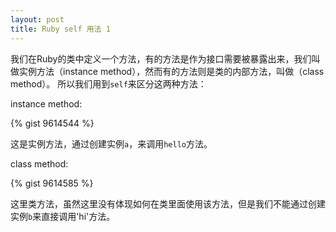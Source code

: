 ```yaml
---
layout: post
title: Ruby self 用法 1
---
```


我们在Ruby的类中定义一个方法，有的方法是作为接口需要被暴露出来，我们叫做实例方法（instance method），然而有的方法则是类的内部方法，叫做（class method）。
所以我们用到`self`来区分这两种方法：

instance method:

{% gist 9614544 %}

这是实例方法，通过创建实例`a`，来调用`hello`方法。

class method:

{% gist 9614585 %}

这里类方法，虽然这里没有体现如何在类里面使用该方法，但是我们不能通过创建实例`b`来直接调用'hi'方法。
